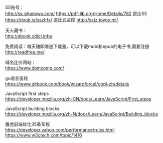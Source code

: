SS账号：  
http://ss.ishadowx.com/
https://pdf-lib.org/Home/Details/782
逗比SS
https://doub.io/sszhfx/
逗比云监控
http://sstz.toyoo.ml/

天火藏书：  
http://ebook.cdict.info/

免费阅读：每天随即赠送下载量，可以下载mobi和epub的电子书,需要注册  
http://readfree.me/

域名比价网站：  
https://www.domcomp.com/

go语言圣经  
https://www.gitbook.com/book/wizardforcel/gopl-zh/details

JavaScript first steps  
https://developer.mozilla.org/zh-CN/docs/Learn/JavaScript/First_steps

JavaScript building blocks  
https://developer.mozilla.org/zh-N/docs/Learn/JavaScript/Building_blocks

雅虎前端优化35条军规  
https://developer.yahoo.com/performance/rules.html  
https://www.w3ctech.com/topic/1416


